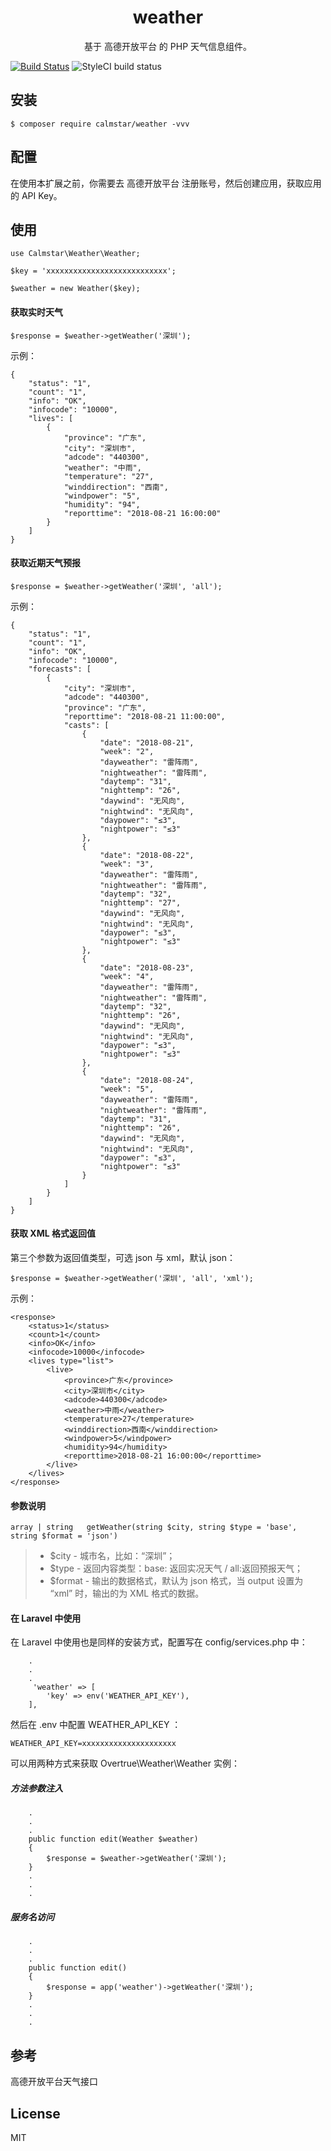 <h1 align="center"> weather </h1>

<p align="center"> 基于 高德开放平台 的 PHP 天气信息组件。</p>

[![Build Status](https://travis-ci.org/calmstar/weather.svg?branch=master)](https://travis-ci.org/calmstar/weather)
![StyleCI build status](https://github.styleci.io/repos/196345838/shield) 


## 安装

```shell
$ composer require calmstar/weather -vvv
```
## 配置
在使用本扩展之前，你需要去 高德开放平台 注册账号，然后创建应用，获取应用的 API Key。

## 使用
````
use Calmstar\Weather\Weather;

$key = 'xxxxxxxxxxxxxxxxxxxxxxxxxxx';

$weather = new Weather($key);
````

#### 获取实时天气
````
$response = $weather->getWeather('深圳');
````
示例：
````
{
    "status": "1",
    "count": "1",
    "info": "OK",
    "infocode": "10000",
    "lives": [
        {
            "province": "广东",
            "city": "深圳市",
            "adcode": "440300",
            "weather": "中雨",
            "temperature": "27",
            "winddirection": "西南",
            "windpower": "5",
            "humidity": "94",
            "reporttime": "2018-08-21 16:00:00"
        }
    ]
}
````

#### 获取近期天气预报
````
$response = $weather->getWeather('深圳', 'all');
````
示例：
````
{
    "status": "1", 
    "count": "1", 
    "info": "OK", 
    "infocode": "10000", 
    "forecasts": [
        {
            "city": "深圳市", 
            "adcode": "440300", 
            "province": "广东", 
            "reporttime": "2018-08-21 11:00:00", 
            "casts": [
                {
                    "date": "2018-08-21", 
                    "week": "2", 
                    "dayweather": "雷阵雨", 
                    "nightweather": "雷阵雨", 
                    "daytemp": "31", 
                    "nighttemp": "26", 
                    "daywind": "无风向", 
                    "nightwind": "无风向", 
                    "daypower": "≤3", 
                    "nightpower": "≤3"
                }, 
                {
                    "date": "2018-08-22", 
                    "week": "3", 
                    "dayweather": "雷阵雨", 
                    "nightweather": "雷阵雨", 
                    "daytemp": "32", 
                    "nighttemp": "27", 
                    "daywind": "无风向", 
                    "nightwind": "无风向", 
                    "daypower": "≤3", 
                    "nightpower": "≤3"
                }, 
                {
                    "date": "2018-08-23", 
                    "week": "4", 
                    "dayweather": "雷阵雨", 
                    "nightweather": "雷阵雨", 
                    "daytemp": "32", 
                    "nighttemp": "26", 
                    "daywind": "无风向", 
                    "nightwind": "无风向", 
                    "daypower": "≤3", 
                    "nightpower": "≤3"
                }, 
                {
                    "date": "2018-08-24", 
                    "week": "5", 
                    "dayweather": "雷阵雨", 
                    "nightweather": "雷阵雨", 
                    "daytemp": "31", 
                    "nighttemp": "26", 
                    "daywind": "无风向", 
                    "nightwind": "无风向", 
                    "daypower": "≤3", 
                    "nightpower": "≤3"
                }
            ]
        }
    ]
}
````

#### 获取 XML 格式返回值
第三个参数为返回值类型，可选 json 与 xml，默认 json：
````
$response = $weather->getWeather('深圳', 'all', 'xml');
````
示例：
````
<response>
    <status>1</status>
    <count>1</count>
    <info>OK</info>
    <infocode>10000</infocode>
    <lives type="list">
        <live>
            <province>广东</province>
            <city>深圳市</city>
            <adcode>440300</adcode>
            <weather>中雨</weather>
            <temperature>27</temperature>
            <winddirection>西南</winddirection>
            <windpower>5</windpower>
            <humidity>94</humidity>
            <reporttime>2018-08-21 16:00:00</reporttime>
        </live>
    </lives>
</response>
````
#### 参数说明
````
array | string   getWeather(string $city, string $type = 'base', string $format = 'json')
````
> * $city - 城市名，比如：“深圳”；
> * $type - 返回内容类型：base: 返回实况天气 / all:返回预报天气；
> * $format - 输出的数据格式，默认为 json 格式，当 output 设置为 “xml” 时，输出的为 XML 格式的数据。

####  在 Laravel 中使用
在 Laravel 中使用也是同样的安装方式，配置写在 config/services.php 中：
````
    .
    .
    .
     'weather' => [
        'key' => env('WEATHER_API_KEY'),
    ],
````
然后在 .env 中配置 WEATHER_API_KEY ：
````
WEATHER_API_KEY=xxxxxxxxxxxxxxxxxxxxx
````
可以用两种方式来获取 Overtrue\Weather\Weather 实例：
##### 方法参数注入
````
    .
    .
    .
    public function edit(Weather $weather) 
    {
        $response = $weather->getWeather('深圳');
    }
    .
    .
    .
````
##### 服务名访问
````
    .
    .
    .
    public function edit() 
    {
        $response = app('weather')->getWeather('深圳');
    }
    .
    .
    .
````

## 参考
高德开放平台天气接口

## License
MIT


